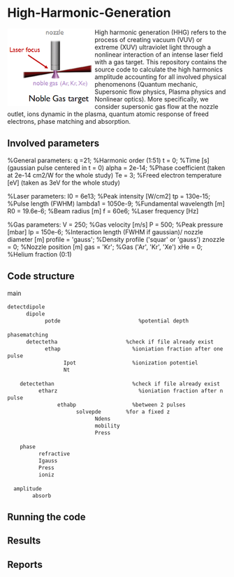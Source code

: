# High-Harmonic-Generation
<img align="left" src="https://raw.githubusercontent.com/Aurelien-Pelissier/High-Harmonic-Generation/master/report/HHG.png" width=200>
High harmonic generation (HHG) refers to the process of creating vacuum (VUV) or extreme (XUV) ultraviolet light through a nonlinear interaction of an intense laser field with a gas target. This repository contains the source code to calculate the high harmonics amplitude accounting for all involved physical phenomenons (Quantum mechanic, Supersonic flow physics, Plasma physics and Nonlinear optics). More specifically, we consider supersonic gas flow at the nozzle outlet, ions dynamic in the plasma, quantum atomic response of freed electrons, phase matching and absorption.




## Involved parameters

%General parameters:
	q =21;                  %Harmonic order (1:51)
	t = 0;                  %Time [s] (gaussian pulse centered in t = 0)
	alpha = 2e-14;			    %Phase coefficient (taken at 2e-14 cm2/W for the whole study)
	Te = 3;	            	  %Freed electron temperature [eV] (taken as 3eV for the whole study)


%Laser parameters:
	I0 = 6e13;              %Peak intensity [W/cm2]
	tp = 130e-15;			      %Pulse length (FWHM)
	lambda1 = 1050e-9;		  %Fundamental wavelength [m]
	R0 = 19.6e-6;			      %Beam radius [m]
	f = 60e6; 	           	%Laser frequency [Hz]


%Gas parameters:
	V = 250;          		  %Gas velocity [m/s]
	P = 500;                %Peak pressure [mbar]
	lp = 150e-6; 			      %Interaction length (FWHM if gaussian)/ nozzle diameter [m]
	profile = 'gauss'; 	  	%Density profile ('squar' or 'gauss')
	znozzle = 0;	       	  %Nozzle position [m]
	gas = 'Kr';     		    %Gas ('Ar', 'Kr', 'Xe')
	xHe = 0;                %Helium fraction (0:1)



## Code structure

main

	detectdipole
		  dipole
			    potde				          %potential depth

	phasematching
		  detectetha  				      %check if file already exist
			    ethap 				        %ioniation fraction after one pulse
				      Ipot			        %ionization potentiel
				      Nt

		detectethan  				        %check if file already exist
			  etharz 				          %ioniation fraction after n pulse
				    ethabp 			        %between 2 pulses
					      solvepde 	      %for a fixed z
						        Ndens
						        mobility
						        Press

		phase
			  refractive
			  Igauss
			  Press
			  ioniz

	  amplitude
		    absorb





## Running the code









## Results




## Reports
